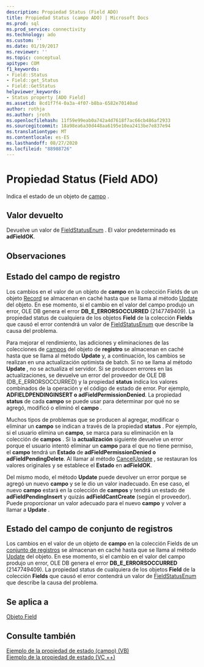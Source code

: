 ```yaml
---
description: Propiedad Status (Field ADO)
title: Propiedad Status (campo ADO) | Microsoft Docs
ms.prod: sql
ms.prod_service: connectivity
ms.technology: ado
ms.custom: ''
ms.date: 01/19/2017
ms.reviewer: ''
ms.topic: conceptual
apitype: COM
f1_keywords:
- Field::Status
- Field::get_Status
- Field::GetStatus
helpviewer_keywords:
- Status property [ADO Field]
ms.assetid: 8cd1f7f4-0a3a-4f07-b8ba-6582e70140ad
author: rothja
ms.author: jroth
ms.openlocfilehash: 11f59e99eab0a742a4d7618f7ac66cb486af2933
ms.sourcegitcommit: 18a98ea6a30d448aa6195e10ea2413be7e837e94
ms.translationtype: MT
ms.contentlocale: es-ES
ms.lasthandoff: 08/27/2020
ms.locfileid: "88988726"
---
```

# <a name="status-property-ado-field"></a>Propiedad Status (Field ADO)
Indica el estado de un objeto de [campo](./field-object.md) .  
  
## <a name="return-value"></a>Valor devuelto  
 Devuelve un valor de [FieldStatusEnum](./fieldstatusenum.md) . El valor predeterminado es **adFieldOK**.  
  
## <a name="remarks"></a>Observaciones  
  
## <a name="record-field-status"></a>Estado del campo de registro  
 Los cambios en el valor de un objeto de **campo** en la colección Fields de un objeto [Record](./record-object-ado.md) se almacenan en caché hasta que se llama al método [Update](./update-method.md) del objeto. En ese momento, si el cambio en el valor del campo produjo un error, OLE DB genera el error **DB_E_ERRORSOCCURRED** (2147749409). La propiedad status de cualquiera de los objetos **Field** de la colección **Fields** que causó el error contendrá un valor de [FieldStatusEnum](./fieldstatusenum.md) que describe la causa del problema.  
  
 Para mejorar el rendimiento, las adiciones y eliminaciones de las colecciones de [campos](./fields-collection-ado.md) del objeto de **registro** se almacenan en caché hasta que se llama al método **Update** y, a continuación, los cambios se realizan en una actualización optimista de batch. Si no se llama al método **Update** , no se actualiza el servidor. Si se producen errores en las actualizaciones, se devuelve un error del proveedor de OLE DB (DB_E_ERRORSOCCURRED) y la propiedad **status** indica los valores combinados de la operación y el código de estado de error. Por ejemplo, **ADFIELDPENDINGINSERT o adFieldPermissionDenied**. La propiedad **status** de cada **campo** se puede usar para determinar por qué no se agregó, modificó o eliminó el **campo** .  
  
 Muchos tipos de problemas que se producen al agregar, modificar o eliminar un **campo** se indican a través de la propiedad **status** . Por ejemplo, si el usuario elimina un **campo**, se marca para su eliminación en la colección de **campos** . Si la **actualización** siguiente devuelve un error porque el usuario intentó eliminar un **campo** para el que no tiene permiso, el **campo** tendrá un **Estado** de **adFieldPermissionDenied o adFieldPendingDelete**. Al llamar al método [CancelUpdate](./cancelupdate-method-ado.md) , se restauran los valores originales y se establece el **Estado** en **adFieldOK**.  
  
 Del mismo modo, el método **Update** puede devolver un error porque se agregó un nuevo **campo** y se le dio un valor inadecuado. En ese caso, el nuevo **campo** estará en la colección de **campos** y tendrá un estado de **adFieldPendingInsert** y quizás **adFieldCantCreate** (según el proveedor). Puede proporcionar un valor adecuado para el nuevo **campo** y volver a llamar a **Update** .  
  
## <a name="recordset-field-status"></a>Estado del campo de conjunto de registros  
 Los cambios en el valor de un objeto de **campo** en la colección Fields de un [conjunto de registros](./recordset-object-ado.md) se almacenan en caché hasta que se llama al método [Update](./update-method.md) del objeto. En ese momento, si el cambio en el valor del campo produjo un error, OLE DB genera el error **DB_E_ERRORSOCCURRED** (2147749409). La propiedad status de cualquiera de los objetos **Field** de la colección **Fields** que causó el error contendrá un valor de [FieldStatusEnum](./fieldstatusenum.md) que describe la causa del problema.  
  
## <a name="applies-to"></a>Se aplica a  
 [Objeto Field](./field-object.md)  
  
## <a name="see-also"></a>Consulte también  
 [Ejemplo de la propiedad de estado (campo) (VB)](./status-property-example-field-vb.md)   
 [Ejemplo de la propiedad de estado (VC ++)](./status-property-example-vc.md)